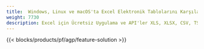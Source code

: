 ```yaml
---
title:  Windows, Linux ve macOS'ta Excel Elektronik Tablolarını Karşılaştırın
weight: 7730
description: Excel için Ücretsiz Uygulama ve API'ler XLS, XLSX, CSV, TSV, ODS, SXC ve FODS dosya karşılaştırması
---
```

{{< blocks/products/pf/agp/feature-solution >}} 

